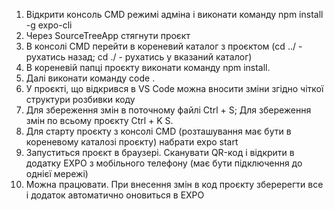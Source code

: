 1. Відкрити консоль CMD режимі адміна і виконати команду npm install -g expo-cli
2. Через SourceTreeApp стягнути проєкт
3. В консолі CMD перейти в кореневий каталог з проєктом (cd ../  -  рухатись назад; cd ./<Folder>  - рухатись у вказаний каталог)
4. В кореневій папці проєкту виконати команду npm install.
5. Далі виконати команду code .
6. У проєкті, що відкрився в VS Code можна вносити зміни згідно чіткої структури розбивки коду
7. Для збереження змін в поточному файлі Ctrl + S; Для збереження змін по всьому проєкту Ctrl + K  S.
8. Для старту проєкту з консолі CMD (розташування має бути в кореневому каталозі проєкту) набрати expo start
9. Запуститься проєкт в браузері. Сканувати QR-код і відкрити в додатку EXPO з мобільного телефону (має бути підключення до однієї мережі)
10. Можна працювати. При внесення змін в код проєкту зберерегти все і додаток автоматично оновиться в EXPO
